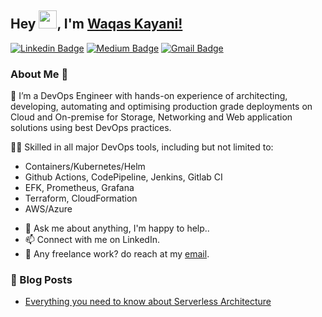## Hey <img src="https://github.com/TheDudeThatCode/TheDudeThatCode/blob/master/Assets/Hi.gif" width="29px">, I'm [Waqas Kayani!](https://www.linkedin.com/in/muhammad-waqas-kayani/) 
<!--
**waqaskayani/waqaskayani** is a ✨ _special_ ✨ repository because its `README.md` (this file) appears on your GitHub profile.

Here are some ideas to get you started:

- 🔭 I’m currently working on ...
- 🌱 I’m currently learning ...
- 👯 I’m looking to collaborate on ...
- 🤔 I’m looking for help with ...
- 💬 Ask me about ...
- 📫 How to reach me: ...
- 😄 Pronouns: ...
- ⚡ Fun fact: ...
-->


[![Linkedin Badge](https://img.shields.io/badge/-LinkedIn-blue?style=flat-square&logo=Linkedin&logoColor=white&link=https://www.linkedin.com/in/muhammad-waqas-kayani/)](https://www.linkedin.com/in/muhammad-waqas-kayani/)
[![Medium Badge](https://img.shields.io/badge/-@Medium-03a57a?style=flat-square&labelColor=000000&logo=Medium&link=https://waqas-kayani.medium.com/)](https://waqas-kayani.medium.com/)
[![Gmail Badge](https://img.shields.io/badge/-Gmail-c14438?style=flat-square&logo=Gmail&logoColor=white&link=mailto:mvickykayani@gmail.com)](mailto:mvickykayani@gmail.com)


### About Me 🚀
🌱 I’m a DevOps Engineer with hands-on experience of architecting, developing, automating and optimising production grade deployments on Cloud and On-premise for Storage, Networking and Web application solutions using best DevOps practices. 

👨‍💻 Skilled in all major DevOps tools, including but not limited to: 
* Containers/Kubernetes/Helm
* Github Actions, CodePipeline, Jenkins, Gitlab CI
* EFK, Prometheus, Grafana
* Terraform, CloudFormation
* AWS/Azure

- 💬 Ask me about anything, I'm happy to help..
- 📫 Connect with me on LinkedIn.
- 💼 Any freelance work? do reach at my [email](mailto:mvickykayani@gmail.com).

### 📕 Blog Posts
- [Everything you need to know about Serverless Architecture](https://blog.emumba.com/everything-you-need-to-know-about-serverless-architecture-7c423b3a3d07)
<br/>
